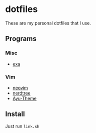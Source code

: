 # dotfiles

These are my personal dotfiles that I use.

## Programs

### Misc
- [exa](https://github.com/ogham/exa)

### Vim
- [neovim](https://github.com/neovim/neovim)
- [nerdtree](https://github.com/preservim/nerdtree)
- [Ayu-Theme](https://github.com/ayu-theme/ayu-vim)

## Install

Just run `link.sh`
